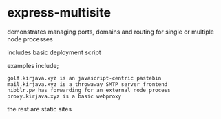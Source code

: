 express-multisite
====

demonstrates managing ports, domains and routing for single or multiple node processes

includes basic deployment script

examples include;

    golf.kirjava.xyz is an javascript-centric pastebin
    mail.kirjava.xyz is a throwaway SMTP server frontend
    nibblr.pw has forwarding for an external node process
    proxy.kirjava.xyz is a basic webproxy

the rest are static sites

